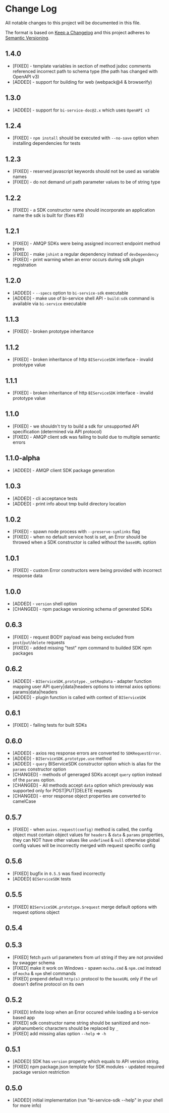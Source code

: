 # Change Log
All notable changes to this project will be documented in this file.

The format is based on [Keep a Changelog](http://keepachangelog.com/) 
and this project adheres to [Semantic Versioning](http://semver.org/).

## 1.4.0

* [FIXED] - template variables in section of method jsdoc comments referenced incorrect path to schema type (the path has changed with OpenAPI v3)
* [ADDED] - support for building for web (webpack@4 & browserify)

## 1.3.0

* [ADDED] - support for `bi-service-doc@2.x` which uses `OpenAPI v3`

## 1.2.4

* [FIXED] - `npm install` should be executed with `--no-save` option when installing dependencies for tests

## 1.2.3

* [FIXED] - reserved javascript keywords should not be used as variable names
* [FIXED] - do not demand url path parameter values to be of string type

## 1.2.2

* [FIXED] - a SDK constructor name should incorporate an application name the sdk is built for (fixes #3)

## 1.2.1

* [FIXED] - AMQP SDKs were being assigned incorrect endpoint method types
* [FIXED] - make `jshint` a regular dependency instead of `devDependency`
* [FIXED] - print warning when an error occurs during sdk plugin registration

## 1.2.0

* [ADDED] - `--specs` option to `bi-service-sdk` executable
* [ADDED] - make use of bi-service shell API - `build:sdk` command is available via `bi-service` executable

## 1.1.3

* [FIXED] - broken prototype inheritance

## 1.1.2

* [FIXED] - broken inheritance of http `BIServiceSDK` interface - invalid prototype value

## 1.1.1

* [FIXED] - broken inheritance of http `BIServiceSDK` interface - invalid prototype value

## 1.1.0

* [FIXED] - we shouldn't try to build a sdk for unsupported API specification (determined via API protocol)
* [FIXED] - AMQP client sdk was failing to build due to multiple semantic errors

## 1.1.0-alpha

* [ADDED] - AMQP client SDK package generation

## 1.0.3

* [ADDED] - cli acceptance tests
* [ADDED] - print info about tmp build directory location

## 1.0.2

* [FIXED] - spawn node process with `--preserve-symlinks` flag
* [FIXED] - when no default service host is set, an Error should be throwed when a SDK constructor is called without the `baseURL` option

## 1.0.1

* [FIXED] - custom Error constructors were being provided with incorrect response data

## 1.0.0

* [ADDED] - `version` shell option
* [CHANGED] - npm package versioning schema of generated SDKs

## 0.6.3

* [FIXED] - request BODY payload was being excluded from `post`/`put`/`delete` requests
* [FIXED] - added missing "test" npm command to builded SDK npm packages

## 0.6.2

* [ADDED] - `BIServiceSDK.prototype._setReqData` - adapter function mapping user API query|data|headers options to internal axios options: params|data|headers
* [ADDED] - plugin function is called with context of `BIServiceSDK`

## 0.6.1

* [FIXED] - failing tests for built SDKs

## 0.6.0

* [ADDED] - axios req response errors are converted to `SDKRequestError`.
* [ADDED] - `BIServiceSDK.prototype.use` method
* [ADDED] - `query` BIServiceSDK constructor option which is alias for the `params` constructor option
* [CHANGED] - methods of generaged SDKs accept `query` option instead of the `params` option.
* [CHANGED] - All methods accept `data` option which previously was supported only for POST|PUT|DELETE requests
* [CHANGED] - error response object properties are converted to camelCase

## 0.5.7

* [FIXED] - when `axios.request(config)` method is called, the config object must contain object values for `headers` & `data` & `params` properties, they can NOT have other values like `undefined` & `null` otherwise global config values will be incorrectly merged with request specific config

## 0.5.6

* [FIXED] bugfix in `0.5.5` was fixed incorrectly
* [ADDED] `BIServiceSDK` tests

## 0.5.5

* [FIXED] `BIServiceSDK.prototype.$request` merge default options with request options object

## 0.5.4

## 0.5.3

* [FIXED] fetch `path` url parameters from url string if they are not provided by swagger schema
* [FIXED] make it work on Windows - spawn `mocha.cmd` & `npm.cmd` instead of `mocha` & `npm` shel  commands
* [FIXED] prepend default `http(s)` protocol to the `baseURL` only if the url doesn't define protocol on its own

## 0.5.2

* [FIXED] Infinite loop when an Error occured while loading a bi-service based app
* [FIXED] sdk constructor name string should be sanitized and non-alphanumberic characters should be replaced by `_`
* [FIXED] add missing alias option `--help` => `-h`

## 0.5.1

* [ADDED] SDK has `version` property which equals to API version string.
* [FIXED] npm package.json template for SDK modules - updated required package version restriction

## 0.5.0

* [ADDED] initial implementation (run "bi-service-sdk --help" in your shell for more info)
